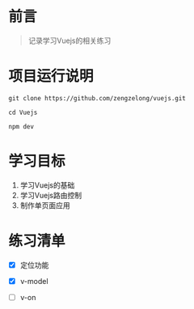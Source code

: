 # 前言

> 记录学习Vuejs的相关练习

# 项目运行说明

```
git clone https://github.com/zengzelong/vuejs.git

cd Vuejs

npm dev
```

# 学习目标

1. 学习Vuejs的基础
2. 学习Vuejs路由控制
3. 制作单页面应用


# 练习清单
- [x] 定位功能
- [x] v-model
- [ ] v-on


